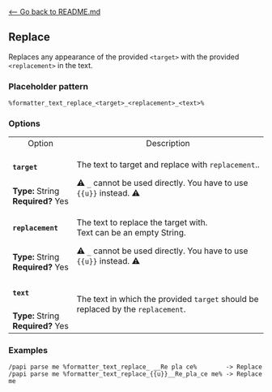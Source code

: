 [\<-- Go back to README.md](/README.md)

## Replace

Replaces any appearance of the provided `<target>` with the provided `<replacement>` in the text.

### Placeholder pattern

`%formatter_text_replace_<target>_<replacement>_<text>%`

### Options

<table>
  <tr>
    <td align="center" nowrap="nowrap">Option</td>
    <td align="center" nowrap="nowrap">Description</td>
  </tr>
  <tr>
    <td nowrap="nowrap"><h4><code>target</code></h4></td>
    <td rowspan="2">
      <p>The text to target and replace with <code>replacement</code>..</p>
      <p>⚠️ <code>_</code> cannot be used directly. You have to use <code>{{u}}</code> instead. ⚠️</p>
    </td>
  </tr>
  <tr>
    <td nowrap="nowrap"><b>Type:</b> String<br><b>Required?</b> Yes</td>
  </tr>
  <tr>
    <td nowrap="nowrap"><h4><code>replacement</code></h4></td>
    <td rowspan="2">
      <p>The text to replace the target with.<br>Text can be an empty String.</p>
      <p>⚠️ <code>_</code> cannot be used directly. You have to use <code>{{u}}</code> instead. ⚠️</p>
    </td>
  </tr>
  <tr>
    <td nowrap="nowrap"><b>Type:</b> String<br><b>Required?</b> Yes</td>
  </tr>
  <tr>
    <td nowrap="nowrap"><h4><code>text</code></h4></td>
    <td rowspan="2">The text in which the provided <code>target</code> should be replaced by the <code>replacement</code>.</td>
  </tr>
  <tr>
    <td nowrap="nowrap"><b>Type:</b> String<br><b>Required?</b> Yes</td>
  </tr>
</table>

### Examples
```
/papi parse me %formatter_text_replace_ __Re pla ce%        -> Replace
/papi parse me %formatter_text_replace_{{u}}__Re_pla_ce me% -> Replace me
```